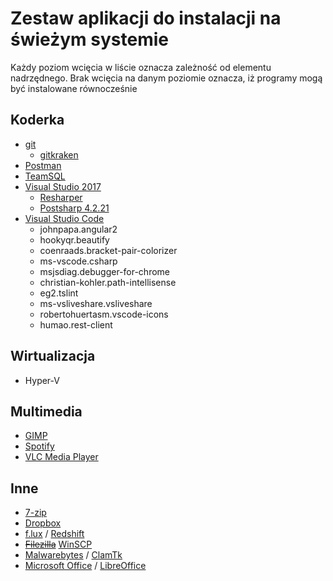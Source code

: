 # Zestaw aplikacji do instalacji na świeżym systemie
Każdy poziom wcięcia w liście oznacza zależność od elementu nadrzędnego. Brak wcięcia na danym poziomie oznacza, iż programy mogą być instalowane równocześnie
## Koderka
* [git](https://git-scm.com/)
  * [gitkraken](https://www.gitkraken.com/)
* [Postman](https://www.getpostman.com/apps)
* [TeamSQL](https://teamsql.io/download)
* [Visual Studio 2017](https://visualstudio.microsoft.com/pl/downloads/)
  * [Resharper](https://www.jetbrains.com/resharper/)
  * [Postsharp 4.2.21](https://www.postsharp.net/downloads/postsharp-4.2/v4.2.21/PostSharp-4.2.21.exe)
* [Visual Studio Code](https://code.visualstudio.com/)
  * johnpapa.angular2
  * hookyqr.beautify
  * coenraads.bracket-pair-colorizer
  * ms-vscode.csharp
  * msjsdiag.debugger-for-chrome
  * christian-kohler.path-intellisense
  * eg2.tslint
  * ms-vsliveshare.vsliveshare
  * robertohuertasm.vscode-icons
  * humao.rest-client

## Wirtualizacja
* Hyper-V

## Multimedia
* [GIMP](https://www.gimp.org/downloads/)
* [Spotify](https://www.spotify.com/pl/)
* [VLC Media Player](https://www.videolan.org/vlc/download-windows.html)

## Inne
* [7-zip](https://www.7-zip.org/)
* [Dropbox](https://www.dropbox.com/install)
* [f.lux](https://justgetflux.com/) / [Redshift](http://jonls.dk/redshift/)
* ~~[Filezilla](https://filezilla-project.org/download.php?type=client)~~ [WinSCP](https://winscp.net/eng/docs/lang:pl)
* [Malwarebytes](https://pl.malwarebytes.com/) / [ClamTk](https://sourceforge.net/projects/clamtk/)
* [Microsoft Office](https://www.office.com/) / [LibreOffice](https://pl.libreoffice.org/)

